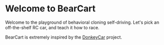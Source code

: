 # Welcome to BearCart

Welcome to the playground of behavioral cloning self-driving.
Let's pick an off-the-shelf RC car, and teach it how to race.

BearCart is extremely inspired by the [DonkeyCar](https://github.com/autorope/donkeycar) project.
